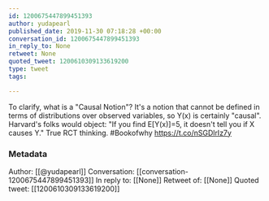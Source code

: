 ```yaml
---
id: 1200675447899451393
author: yudapearl
published_date: 2019-11-30 07:18:28 +00:00
conversation_id: 1200675447899451393
in_reply_to: None
retweet: None
quoted_tweet: 1200610309133619200
type: tweet
tags:

---
```


To clarify, what is a "Causal Notion"? It's a notion that cannot be defined in terms of distributions over observed variables, so Y(x) is certainly "causal". Harvard's folks would object: "If you find E[Y(x)]=5, it doesn't tell you if X causes Y." True RCT thinking. #Bookofwhy https://t.co/nSGDlrIz7y

### Metadata

Author: [[@yudapearl]]
Conversation: [[conversation-1200675447899451393]]
In reply to: [[None]]
Retweet of: [[None]]
Quoted tweet: [[1200610309133619200]]
